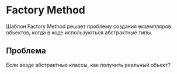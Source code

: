 # Factory Method

Шаблон Factory Method решает проблему создания екземпляров обьектов, когда в коде используються абстрактные типы.

## Проблема

Если везде абстрактные классы, как получить реальный обьект?
